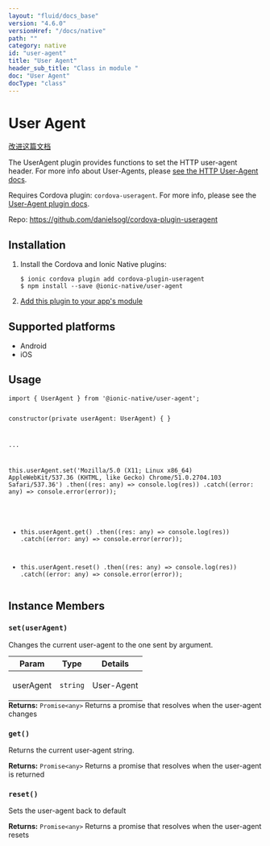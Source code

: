 ```yaml
---
layout: "fluid/docs_base"
version: "4.6.0"
versionHref: "/docs/native"
path: ""
category: native
id: "user-agent"
title: "User Agent"
header_sub_title: "Class in module "
doc: "User Agent"
docType: "class"
---
```


<h1 class="api-title">User Agent</h1>

<a class="improve-v2-docs" href="http://github.com/ionic-team/ionic-native/edit/master/src/@ionic-native/plugins/user-agent/index.ts#L1">
  改进这篇文档
</a>







<p>The UserAgent plugin provides functions to set the HTTP  user-agent header. For more info about User-Agents, please <a href="https://developer.mozilla.org/en-US/docs/Web/HTTP/Headers/User-Agent">see the HTTP User-Agent docs</a>.</p>
<p>Requires Cordova plugin: <code>cordova-useragent</code>. For more info, please see the <a href="https://github.com/LouisT/cordova-useragent">User-Agent plugin docs</a>.</p>


<p>Repo:
  <a href="https://github.com/danielsogl/cordova-plugin-useragent">
    https://github.com/danielsogl/cordova-plugin-useragent
  </a>
</p>


<h2><a class="anchor" name="installation" href="#installation"></a>Installation</h2>
<ol class="installation">
  <li>Install the Cordova and Ionic Native plugins:<br>
    <pre><code class="nohighlight">$ ionic cordova plugin add cordova-plugin-useragent
$ npm install --save @ionic-native/user-agent
</code></pre>
  </li>
  <li><a href="https://ionicframework.com/docs/native/#Add_Plugins_to_Your_App_Module">Add this plugin to your app's module</a></li>
</ol>



<h2><a class="anchor" name="platforms" href="#platforms"></a>Supported platforms</h2>
<ul>
  <li>Android</li><li>iOS</li>
</ul>






<h2><a class="anchor" name="usage" href="#usage"></a>Usage</h2>
<pre><code class="lang-typescript">import { UserAgent } from &#39;@ionic-native/user-agent&#39;;


constructor(private userAgent: UserAgent) { }

...


this.userAgent.set(&#39;Mozilla/5.0 (X11; Linux x86_64) AppleWebKit/537.36 (KHTML, like Gecko) Chrome/51.0.2704.103 Safari/537.36&#39;)
  .then((res: any) =&gt; console.log(res))
  .catch((error: any) =&gt; console.error(error));

* this.userAgent.get()
  .then((res: any) =&gt; console.log(res))
  .catch((error: any) =&gt; console.error(error));

* this.userAgent.reset()
  .then((res: any) =&gt; console.log(res))
  .catch((error: any) =&gt; console.error(error));
</code></pre>








<h2><a class="anchor" name="instance-members" href="#instance-members"></a>Instance Members</h2>
<h3><a class="anchor" name="set" href="#set"></a><code>set(userAgent)</code></h3>


Changes the current user-agent to the one sent by argument.
<table class="table param-table" style="margin:0;">
  <thead>
  <tr>
    <th>Param</th>
    <th>Type</th>
    <th>Details</th>
  </tr>
  </thead>
  <tbody>
  <tr>
    <td>
      userAgent</td>
    <td>
      <code>string</code>
    </td>
    <td>
      <p>User-Agent</p>
</td>
  </tr>
  </tbody>
</table>

<div class="return-value" markdown="1">
  <i class="icon ion-arrow-return-left"></i>
  <b>Returns:</b> <code>Promise&lt;any&gt;</code> Returns a promise that resolves when the user-agent changes
</div><h3><a class="anchor" name="get" href="#get"></a><code>get()</code></h3>


Returns the current user-agent string.


<div class="return-value" markdown="1">
  <i class="icon ion-arrow-return-left"></i>
  <b>Returns:</b> <code>Promise&lt;any&gt;</code> Returns a promise that resolves when the user-agent is returned
</div><h3><a class="anchor" name="reset" href="#reset"></a><code>reset()</code></h3>


Sets the user-agent back to default


<div class="return-value" markdown="1">
  <i class="icon ion-arrow-return-left"></i>
  <b>Returns:</b> <code>Promise&lt;any&gt;</code> Returns a promise that resolves when the user-agent resets
</div>





